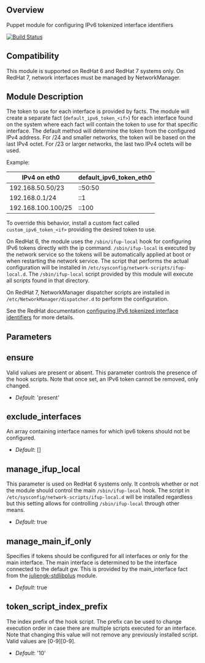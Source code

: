 ## Overview

Puppet module for configuring IPv6 tokenized interface identifiers

[![Build Status](https://travis-ci.org/boandersson/puppet-module-ipv6token.svg?branch=master)](https://travis-ci.org/boandersson/puppet-module-ipv6token)

## Compatibility

This module is supported on RedHat 6 and RedHat 7 systems only.
On RedHat 7, network interfaces must be managed by NetworkManager.

## Module Description

The token to use for each interface is provided by facts. The module will create a separate fact (`default_ipv6_token_<if>`) for each interface found on the system where each fact will contain the token to use for that specific interface.
The default method will determine the token from the configured IPv4 address. For /24 and smaller networks, the token will be based on the last IPv4 octet.
For /23 or larger networks, the last two IPv4 octets will be used.

Example:

IPv4 on eth0 | default_ipv6_token_eth0
-------------|------------------------
192.168.50.50/23   | ::50:50
192.168.0.1/24     | ::1
192.168.100.100/25 | ::100

To override this behavior, install a custom fact called `custom_ipv6_token_<if>` providing the desired token to use.

On RedHat 6, the module uses the `/sbin/ifup-local` hook for configuring IPv6 tokens directly with the ip command. `/sbin/ifup-local` is executed by the network service so the tokens will be automatically applied at boot or when restarting the network service.
The script that performs the actual configuration will be installed in `/etc/sysconfig/network-scripts/ifup-local.d`. The `/sbin/ifup-local` script provided by this module will execute all scripts found in that directory.

On RedHat 7, NetworkManager dispatcher scripts are installed in `/etc/NetworkManager/dispatcher.d` to perform the configuration.

See the RedHat documentation [configuring IPv6 tokenized interface identifiers](https://access.redhat.com/documentation/en-US/Red_Hat_Enterprise_Linux/6/html/Deployment_Guide/s2-Configuring_IPv6_Tokenized_Interface_Identifiers.html) for more details.

## Parameters

ensure
------
Valid values are present or absent. This parameter controls the presence of the hook scripts.
Note that once set, an IPv6 token cannot be removed, only changed.

- *Default*: 'present'

exclude_interfaces
------------------
An array containing interface names for which ipv6 tokens should not be configured.

- *Default*: []

manage_ifup_local
-----------------
This parameter is used on RedHat 6 systems only.
It controls whether or not the module should control the main `/sbin/ifup-local` hook. The script in `/etc/sysconfig/network-scripts/ifup-local.d` will be installed regardless but this setting allows for controlling `/sbin/ifup-local` through other means.

- *Default*: true

manage_main_if_only
-------------------
Specifies if tokens should be configured for all interfaces or only for the main interface. The main interface is determined to be the interface connected to the default gw. This is provided by the main_interface fact from the [juliengk-stdlibplus](https://github.com/juliengk/puppet-stdlibplus) module.

- *Default*: true

token_script_index_prefix
-------------------------
The index prefix of the hook script. The prefix can be used to change execution order in case there are multiple scripts executed for an interface.
Note that changing this value will not remove any previously installed script.
Valid values are [0-9][0-9].

- *Default*: '10'
